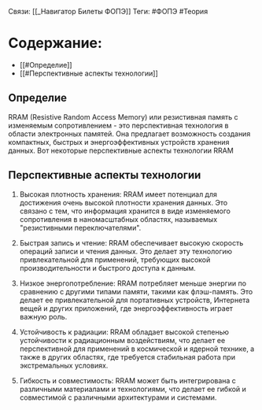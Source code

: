 Связи: [[_Навигатор Билеты ФОПЭ]]
Теги: #ФОПЭ #Теория 

# Содержание:
- [[#Определие]]
- [[#Перспективные аспекты технологии]]

## Определие
RRAM (Resistive Random Access Memory) или резистивная память с изменяемым сопротивлением - это перспективная технология в области электронных памятей. Она предлагает возможность создания компактных, быстрых и энергоэффективных устройств хранения данных. Вот некоторые перспективные аспекты технологии RRAM

## Перспективные аспекты технологии
1. Высокая плотность хранения: RRAM имеет потенциал для достижения очень высокой плотности хранения данных. Это связано с тем, что информация хранится в виде изменяемого сопротивления в наномасштабных областях, называемых "резистивными переключателями".

2. Быстрая запись и чтение: RRAM обеспечивает высокую скорость операций записи и чтения данных. Это делает эту технологию привлекательной для применений, требующих высокой производительности и быстрого доступа к данным.

3. Низкое энергопотребление: RRAM потребляет меньше энергии по сравнению с другими типами памяти, такими как флэш-память. Это делает ее привлекательной для портативных устройств, Интернета вещей и других приложений, где энергоэффективность играет важную роль.

4. Устойчивость к радиации: RRAM обладает высокой степенью устойчивости к радиационным воздействиям, что делает ее перспективной для применений в космической и ядерной технике, а также в других областях, где требуется стабильная работа при экстремальных условиях.

5. Гибкость и совместимость: RRAM может быть интегрирована с различными материалами и технологиями, что делает ее гибкой и совместимой с различными архитектурами и системами.
